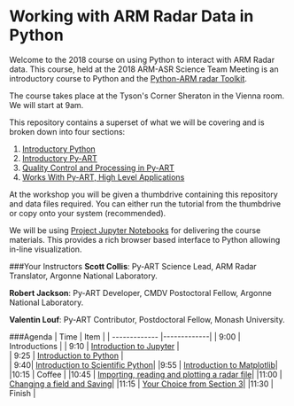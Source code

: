 # Working with ARM Radar Data in Python 
Welcome to the 2018 course on using Python to interact with ARM Radar data. 
This course, held at the 2018 ARM-ASR Science Team Meeting is an introductory 
course to Python and the 
[Python-ARM radar Toolkit](https://github.com/ARM-DOE/pyart).

The course takes place at the Tyson's Corner Sheraton in the Vienna room. 
We will start at 9am. 

This repository contains a superset of what we will be covering and is 
broken down into four sections:
1. [Introductory Python](https://github.com/EVS-ATMOS/stm_2018_pyart_course/tree/master/0_Introductory_python)
2. [Introductory Py-ART](https://github.com/EVS-ATMOS/stm_2018_pyart_course/tree/master/1_Introductory_pyart)
3. [Quality Control and Processing in Py-ART](https://github.com/EVS-ATMOS/stm_2018_pyart_course/tree/master/2_QC_and_processing_in_pyart)
4. [Works With Py-ART, High Level Applications](https://github.com/EVS-ATMOS/stm_2018_pyart_course/tree/master/3_Works_with_pyart)

At the workshop you will be given a thumbdrive containing this repository and data files required. 
You can either run the tutorial from the thumbdrive or copy onto your system (recommended).

We will be using [Project Jupyter Notebooks](http://jupyter.org/) for delivering the course materials. This
 provides a rich browser based interface to Python allowing in-line visualization.

###Your Instructors
**Scott Collis**: Py-ART Science Lead, ARM Radar Translator, Argonne National Laboratory.

**Robert Jackson**: Py-ART Developer, CMDV Postoctoral Fellow, Argonne National Laboratory.

**Valentin Louf**: Py-ART Contributor, Postdoctoral Fellow, Monash University.

###Agenda
| Time        | Item           | 
| ------------- |-------------| 
| 9:00      | Introductions | 
| 9:10      | [Introduction to Jupyter](https://github.com/EVS-ATMOS/stm_2018_pyart_course/blob/master/0_Introductory_python/0.1_Introduction_to_Jupyter.ipynb)      |  
| 9:25 | [Introduction to Python](https://github.com/EVS-ATMOS/stm_2018_pyart_course/blob/master/0_Introductory_python/0.2_Introduction_to_python.ipynb)     |  
| 9:40| [Introduction to Scientific Python](https://github.com/EVS-ATMOS/stm_2018_pyart_course/blob/master/0_Introductory_python/0.3_Introduction_to_numerical_and_scientific_python.ipynb)|
|9:55 | [Introduction to Matplotlib](https://github.com/EVS-ATMOS/stm_2018_pyart_course/blob/master/0_Introductory_python/0.4_Introduction_to_Matplotlib.ipynb)|
|10:15 | Coffee |
|10:45 | [Importing, reading and plotting a radar file](https://github.com/EVS-ATMOS/stm_2018_pyart_course/blob/master/1_Introductory_pyart/1.0_Importing_reading_and_plotting_a_radar_file.ipynb)|
|11:00 | [Changing a field and Saving](https://github.com/EVS-ATMOS/stm_2018_pyart_course/blob/master/1_Introductory_pyart/1.3_Changing_a_field_and_saving.ipynb)|
|11:15 | [Your Choice from Section 3](https://github.com/EVS-ATMOS/stm_2018_pyart_course/tree/master/3_Works_with_pyart)| 
|11:30 | Finish |

<img align="center" source="./digr.jpg" height="250"><img align="center" source="./ARM.jpg" height="250">

